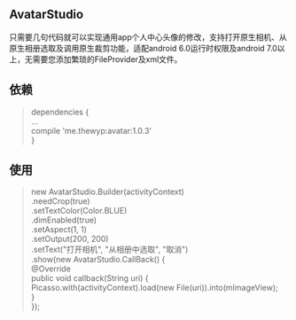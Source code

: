 ## AvatarStudio
只需要几句代码就可以实现通用app个人中心头像的修改，支持打开原生相机、从原生相册选取及调用原生裁剪功能，适配android 6.0运行时权限及android 7.0以上，无需要您添加繁琐的FileProvider及xml文件。

## 依赖
>dependencies {<br>
>	...<br>
>	compile 'me.thewyp:avatar:1.0.3'<br>
>}

## 使用
> new AvatarStudio.Builder(activityContext)<br>
>                .needCrop(true)<br>
>                .setTextColor(Color.BLUE)<br>
>                .dimEnabled(true)<br>
>               .setAspect(1, 1)<br>
>                .setOutput(200, 200)<br>
>                .setText("打开相机", "从相册中选取", "取消")<br>
>                .show(new AvatarStudio.CallBack() {<br>
>                    @Override<br>
>                    public void callback(String uri) {<br>
>                         Picasso.with(activityContext).load(new File(uri)).into(mImageView);<br>
>                    }<br>
>                });<br>